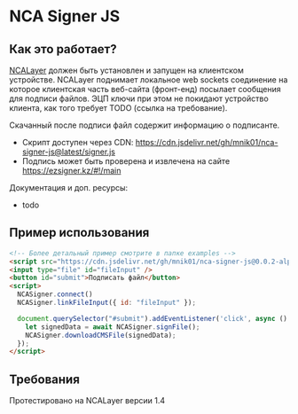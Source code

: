 # NCA Signer JS

## Как это работает?

[NCALayer](https://ncl.pki.gov.kz/) должен быть установлен и запущен на клиентском устройстве. NCALayer поднимает локальное web sockets соединение на которое клиентская часть веб-сайта (фронт-енд) посылает сообщения для подписи файлов. ЭЦП ключи при этом не покидают устройство клиента, как того требует TODO (ссылка на требование).

Скачанный после подписи файл содержит информацию о подписанте.

- Скрипт доступен через CDN: https://cdn.jsdelivr.net/gh/mnik01/nca-signer-js@latest/signer.js
- Подпись может быть проверена и извлечена на сайте https://ezsigner.kz/#!/main

Документация и доп. ресурсы:
- todo

## Пример использования

```html
<!-- Более детальный пример смотрите в папке examples -->
<script src="https://cdn.jsdelivr.net/gh/mnik01/nca-signer-js@0.0.2-alpha/signer.js"></script>
<input type="file" id="fileInput" />
<button id="submit">Подписать файл</button>
<script>
  NCASigner.connect()
  NCASigner.linkFileInput({ id: "fileInput" });

  document.querySelector("#submit").addEventListener('click', async () => {
    let signedData = await NCASigner.signFile();
    NCASigner.downloadCMSFile(signedData);
  });
</script>
```

## Требования

Протестировано на NCALayer версии 1.4
